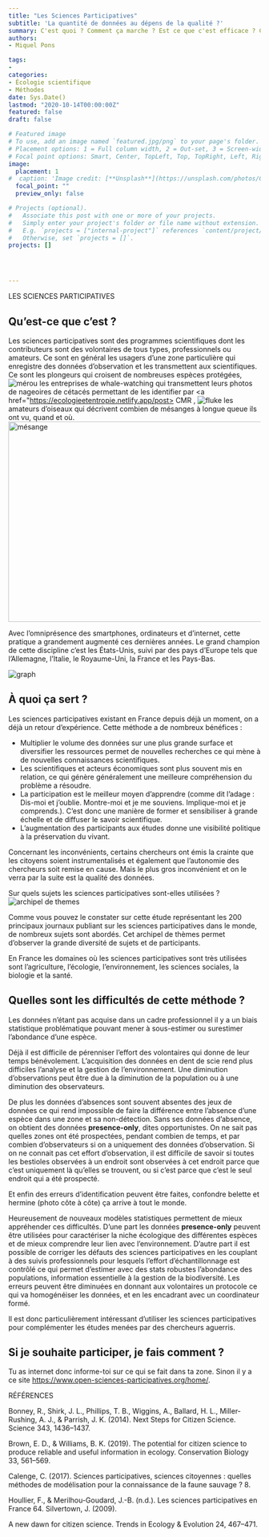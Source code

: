 ```yaml
---
title: "Les Sciences Participatives"
subtitle: 'La quantité de données au dépens de la qualité ?'
summary: C'est quoi ? Comment ça marche ? Est ce que c'est efficace ? Comment participer moi aussi ?
authors:
- Miquel Pons

tags:
- 
categories:
- Écologie scientifique
- Méthodes
date: Sys.Date()
lastmod: "2020-10-14T00:00:00Z"
featured: false
draft: false

# Featured image
# To use, add an image named `featured.jpg/png` to your page's folder.
# Placement options: 1 = Full column width, 2 = Out-set, 3 = Screen-width
# Focal point options: Smart, Center, TopLeft, Top, TopRight, Left, Right, BottomLeft, Bottom, BottomRight
image:
  placement: 1
#  caption: 'Image credit: [**Unsplash**](https://unsplash.com/photos/CpkOjOcXdUY)'
  focal_point: ""
  preview_only: false

# Projects (optional).
#   Associate this post with one or more of your projects.
#   Simply enter your project's folder or file name without extension.
#   E.g. `projects = ["internal-project"]` references `content/project/deep-learning/index.md`.
#   Otherwise, set `projects = []`.
projects: []




---
```


LES SCIENCES PARTICIPATIVES

## Qu’est-ce que c’est ?

Les sciences participatives sont des programmes scientifiques dont les contributeurs sont des volontaires de tous types, professionnels ou amateurs. Ce sont en général les usagers d’une zone particulière qui enregistre des données d’observation et les transmettent aux scientifiques. Ce sont les plongeurs qui croisent de nombreuses espèces protégées, 
<img class="fit-picture" 
    src="/media/merou.jpg"
    alt="mérou"
    title="Mérou Photos FFESSM">
les entreprises de whale-watching qui transmettent leurs photos de nageoires de cétacés permettant de les identifier par <a href="https://ecologieetentropie.netlify.app/post> CMR </a>,
<img class="fit-picture"
      src="/media/fluke.jpg"
      alt="fluke"
       title="Image par Nikky Smolders de Pixabay"> 
les amateurs d’oiseaux qui décrivent combien de mésanges à longue queue ils ont vu, quand et où. 
<img class="fit-picture" 
      src="/media/mesange.jpg"
      width="800" height="400"
      alt="mésange"
      title="dominique ponthier"> 

Avec l’omniprésence des smartphones, ordinateurs et d’internet, cette pratique a grandement augmenté ces dernières années. Le grand champion de cette discipline c’est les États-Unis, suivi par des pays d’Europe tels que l’Allemagne, l’Italie, le Royaume-Uni, la France et les Pays-Bas.

<img class="fit-picture"
     src="/media/évolution du nombre de publication sp.PNG"
     alt="graph"
     title="Houllier, F., & Merilhou-Goudard, J.-B. (n.d.). Les sciences participatives en France 64.">

## À quoi ça sert ?

Les sciences participatives existant en France depuis déjà un moment, on a déjà un retour d’expérience. Cette méthode a de nombreux bénéfices : 
- Multiplier le volume des données sur une plus grande surface et diversifier les ressources permet de nouvelles recherches ce qui mène à de nouvelles connaissances scientifiques.
- Les scientifiques et acteurs économiques sont plus souvent mis en relation, ce qui génère généralement une meilleure compréhension du problème a résoudre. 
- La participation est le meilleur moyen d’apprendre (comme dit l’adage : Dis-moi et j’oublie. Montre-moi et je me souviens. Implique-moi et je comprends.). C’est donc une manière de former et sensibiliser à grande échelle et de diffuser le savoir scientifique. 
- L’augmentation des participants aux études donne une visibilité politique à la préservation du vivant. 

Concernant les inconvénients, certains chercheurs ont émis la crainte que les citoyens soient instrumentalisés et également que l’autonomie des chercheurs soit remise en cause. Mais le plus gros inconvénient et on le verra par la suite est la qualité des données. 

Sur quels sujets les sciences participatives sont-elles utilisées ?
<img class="fit-picture"
     src="/media/thème étude sp.png"
     alt="archipel de themes"
     title="Houllier, F., & Merilhou-Goudard, J.-B. (n.d.). Les sciences participatives en France 64.">

Comme vous pouvez le constater sur cette étude représentant les 200 principaux journaux publiant sur les sciences participatives dans le monde, de nombreux sujets sont abordés.
Cet archipel de thèmes permet d’observer la grande diversité de sujets et de participants.

En France les domaines où les sciences participatives sont très utilisées sont l’agriculture, l’écologie, l’environnement, les sciences sociales, la biologie et la santé.

## Quelles sont les difficultés de cette méthode ?

Les données n’étant pas acquise dans un cadre professionnel il y a un biais statistique problématique pouvant mener à sous-estimer ou surestimer l’abondance d’une espèce. 

Déjà il est difficile de pérenniser l’effort des volontaires qui donne de leur temps bénévolement. L’acquisition des données en dent de scie rend plus difficiles l’analyse et la gestion de l’environnement. Une diminution d’observations peut être due à la diminution de la population ou à une diminution des observateurs. 

De plus les données d’absences sont souvent absentes des jeux de données ce qui rend impossible de faire la différence entre l’absence d’une espèce dans une zone et sa non-détection. Sans ses données d’absence, on obtient des données **presence-only**, dites opportunistes. On ne sait pas quelles zones ont été prospectées, pendant combien de temps, et par combien d’observateurs si on a uniquement des données d’observation. Si on ne connait pas cet effort d’observation, il est difficile de savoir si toutes les bestioles observées à un endroit sont observées à cet endroit parce que c’est uniquement là qu’elles se trouvent, ou si c’est parce que c’est le seul endroit qui a été prospecté. 

Et enfin des erreurs d’identification peuvent être faites, confondre belette et hermine (photo côte à côte) ça arrive à tout le monde. 

Heureusement de nouveaux modèles statistiques permettent de mieux appréhender ces difficultés. D’une part les données **presence-only** peuvent être utilisées pour caractériser la niche écologique des différentes espèces et de mieux comprendre leur lien avec l’environnement. D’autre part il est possible de corriger les défauts des sciences participatives en les couplant à des suivis professionnels pour lesquels l’effort d’échantillonnage est contrôlé ce qui permet d’estimer avec des stats robustes l’abondance des populations, information essentielle à la gestion de la biodiversité. 
Les erreurs peuvent être diminuées en donnant aux volontaires un protocole ce qui va homogénéiser les données, et en les encadrant avec un coordinateur formé.

Il est donc particulièrement intéressant d’utiliser les sciences participatives pour complémenter les études menées par des chercheurs aguerris.

## Si je souhaite participer, je fais comment ? 

Tu as internet donc informe-toi sur ce qui se fait dans ta zone. 
Sinon il y a ce site https://www.open-sciences-participatives.org/home/.


RÉFÉRENCES

Bonney, R., Shirk, J. L., Phillips, T. B., Wiggins, A., Ballard, H. L., Miller-Rushing, A. J., & Parrish, J. K. (2014). Next Steps for Citizen Science. Science 343, 1436–1437.

Brown, E. D., & Williams, B. K. (2019). The potential for citizen science to produce reliable and useful information in ecology. Conservation Biology 33, 561–569.

Calenge, C. (2017). Sciences participatives, sciences citoyennes : quelles méthodes de modélisation pour la connaissance de la faune sauvage ? 8.

Houllier, F., & Merilhou-Goudard, J.-B. (n.d.). Les sciences participatives en France 64.
Silvertown, J. (2009). 

A new dawn for citizen science. Trends in Ecology & Evolution 24, 467–471.
